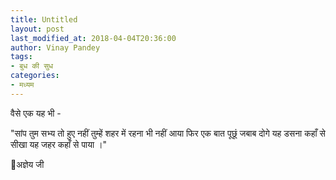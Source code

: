 ```yaml
---
title: Untitled
layout: post
last_modified_at: 2018-04-04T20:36:00
author: Vinay Pandey
tags:
- बुध की सुध
categories:
- मध्यम
---
```

वैसे एक यह भी -


"सांप
तुम सभ्य तो हुए नहीं 
तुम्हें शहर में रहना भी नहीं आया
फिर एक बात पूछूं
जबाब दोगे
यह डसना कहाँ से सीखा
यह जहर कहाँ से पाया ।"


🌷अज्ञेय जी


